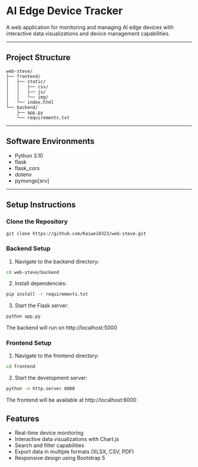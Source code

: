 # AI Edge Device Tracker

A web application for monitoring and managing AI edge devices with interactive data visualizations and device management capabilities.

---

## Project Structure
```
web-steve/
├── frontend/
│   ├── static/
│   │   ├── css/
│   │   ├── js/
│   │   └── img/
│   └── index.html
└── backend/
    ├── app.py
    └── requirements.txt
```

---

## Software Environments
- Python 3.10
- flask
- flask_cors
- dotenv
- pymongo[srv]

---

## Setup Instructions

### Clone the Repository
```
git clone https://github.com/Kaiwei0323/web-steve.git
```

### Backend Setup
1. Navigate to the backend directory:
```bash
cd web-steve/backend
```

2. Install dependencies:
```bash
pip install -r requirements.txt
```

3. Start the Flask server:
```bash
python app.py
```
The backend will run on http://localhost:5000

### Frontend Setup
1. Navigate to the frontend directory:
```bash
cd frontend
```

2. Start the development server:
```bash
python -m http.server 8000
```
The frontend will be available at http://localhost:8000

## Features
- Real-time device monitoring
- Interactive data visualizations with Chart.js
- Search and filter capabilities
- Export data in multiple formats (XLSX, CSV, PDF)
- Responsive design using Bootstrap 5 
